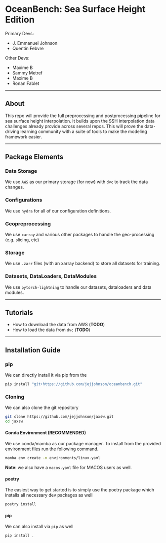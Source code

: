 # OceanBench: Sea Surface Height Edition

Primary Devs:
* J. Emmanuel Johnson
* Quentin Febvre

Other Devs:
* Maxime B
* Sammy Metref
* Maxime B
* Ronan Fablet

---
## About

This repo will provide the full preprocessing and postprocessing pipeline for sea surface height interpolation.
It builds upon the SSH interpolation data challenges already provide across several repos.
This will prove the data-driving learning community with a suite of tools to make the modeling
framework easier.

---

## Package Elements


### Data Storage


We use `AWS` as our primary storage (for now) with `dvc` to track the data changes.

### Configurations

We use `hydra` for all of our configuration definitions.

### Geopreprocessing

We use `xarray` and various other packages to handle the geo-processing (e.g. slicing, etc)

### Storage

We use `.zarr` files (with an xarray backend) to store all datasets for training.


### Datasets, DataLoaders, DataModules

We use `pytorch-lightning` to handle our datasets, dataloaders and data modules.


---
## Tutorials


* How to download the data from AWS (**TODO**)
* How to load the data from `dvc` (**TODO**)

---

## Installation Guide


### pip

We can directly install it via pip from the

```bash
pip install "git+https://github.com/jejjohnson/oceanbench.git"
```

### Cloning

We can also clone the git repository

```bash
git clone https://github.com/jejjohnson/jaxsw.git
cd jaxsw
```

#### Conda Environment (RECOMMENDED)

We use conda/mamba as our package manager. To install from the provided environment files
run the following command.

```bash
mamba env create -n environments/linux.yaml
```

**Note**: we also have a `macos.yaml` file for MACOS users as well.

#### poetry

The easiest way to get started is to simply use the poetry package which installs all necessary dev packages as well

```bash
poetry install
```

#### pip

We can also install via `pip` as well

```bash
pip install .
```



